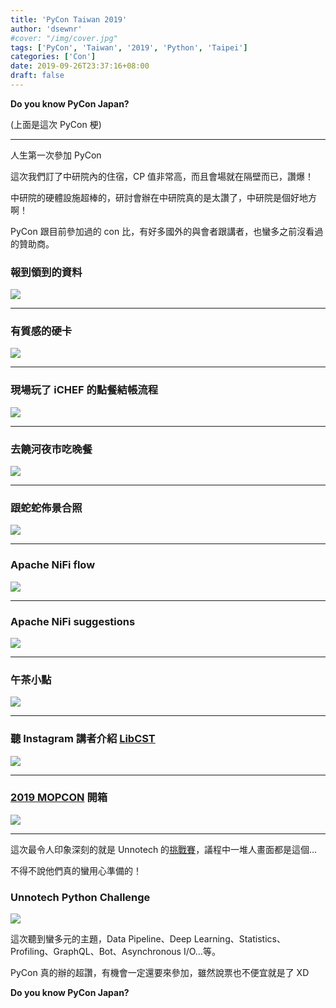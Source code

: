 ```yaml
---
title: 'PyCon Taiwan 2019'
author: 'dsewnr'
#cover: "/img/cover.jpg"
tags: ['PyCon', 'Taiwan', '2019', 'Python', 'Taipei']
categories: ['Con']
date: 2019-09-26T23:37:16+08:00
draft: false
---
```


**Do you know PyCon Japan?**

<!--more-->

(上面是這次 PyCon 梗)

---

人生第一次參加 PyCon

這次我們訂了中研院內的住宿，CP 值非常高，而且會場就在隔壁而已，讚爆！

中研院的硬體設施超棒的，研討會辦在中研院真的是太讚了，中研院是個好地方啊！

PyCon 跟目前參加過的 con 比，有好多國外的與會者跟講者，也蠻多之前沒看過的贊助商。

### 報到領到的資料

![](/images/pycon-taiwan-2019-0.jpg)

---

### 有質感的硬卡

![](/images/pycon-taiwan-2019-1.jpg)

---

### 現場玩了 iCHEF 的點餐結帳流程

![](/images/pycon-taiwan-2019-2.jpg)

---

### 去饒河夜市吃晚餐

![](/images/pycon-taiwan-2019-3.jpg)

---

### 跟蛇蛇佈景合照

![](/images/pycon-taiwan-2019-4.jpg)

---

### Apache NiFi flow

![](/images/pycon-taiwan-2019-5.jpg)

---

### Apache NiFi suggestions

![](/images/pycon-taiwan-2019-6.jpg)

---

### 午茶小點

![](/images/pycon-taiwan-2019-7.jpg)

---

### 聽 Instagram 講者介紹 [LibCST](https://github.com/Instagram/LibCST)

![](/images/pycon-taiwan-2019-8.jpg)

---

### [2019 MOPCON](https://mopcon.org/2019/) 開箱

![](/images/pycon-taiwan-2019-9.jpg)

---

這次最令人印象深刻的就是 Unnotech 的[挑戰賽](https://pycon.unnotech.com/)，議程中一堆人畫面都是這個…

不得不說他們真的蠻用心準備的！

### Unnotech Python Challenge

![](/images/pycon-taiwan-2019-10.jpg)

這次聽到蠻多元的主題，Data Pipeline、Deep Learning、Statistics、Profiling、GraphQL、Bot、Asynchronous I/O…等。

PyCon 真的辦的超讚，有機會一定還要來參加，雖然說票也不便宜就是了 XD

**Do you know PyCon Japan?**
